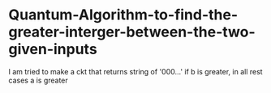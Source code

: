 # Quantum-Algorithm-to-find-the-greater-interger-between-the-two-given-inputs
I am tried to make a ckt that returns string of '000...' if b is greater, in all rest cases a is greater 
